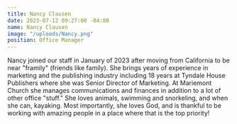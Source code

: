 ```yaml
---
title: Nancy Clausen
date: 2023-07-12 09:27:00 -04:00
name: Nancy Clausen
image: "/uploads/Nancy.png"
position: Office Manager
---
```


Nancy joined our staff in January of 2023 after moving from California to be near "framily" (friends like family).  She brings years of experience in marketing and the publishing industry including 18 years at Tyndale House Publishers where she was Senior Director of Marketing. At Mariemont Church she manages communications and finances in addition to a lot of other office "stuff."  She loves animals, swimming and snorkeling, and when she can, kayaking. Most importantly, she loves God, and is thankful to be working with amazing people in a place where that is the top priority!   